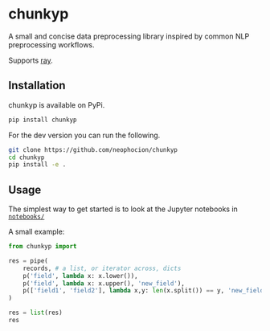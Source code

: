 # chunkyp

A small and concise data preprocessing library inspired by common NLP preprocessing workflows. 

Supports [ray](https://github.com/ray-project/ray).

## Installation
chunkyp is available on PyPi.
```bash
pip install chunkyp
```

For the dev version you can run the following.
```bash
git clone https://github.com/neophocion/chunkyp
cd chunkyp
pip install -e .
```

## Usage

The simplest way to get started is to look at the Jupyter notebooks in [`notebooks/`](https://github.com/neophocion/chunkyp/tree/master/notebooks)

A small example:

```python
from chunkyp import 

res = pipe(
    records, # a list, or iterator across, dicts
    p('field', lambda x: x.lower()),
    p('field', lambda x: x.upper(), 'new_field'),
    p(['field1', 'field2'], lambda x,y: len(x.split()) == y, 'new_field2'),
)

res = list(res)
res
```
